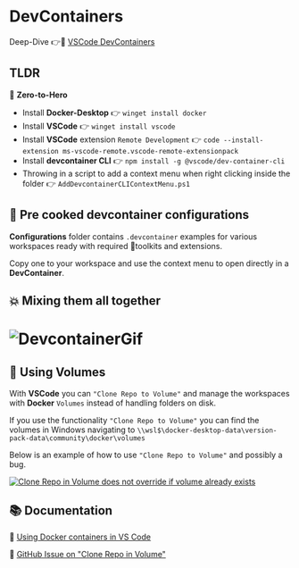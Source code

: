 # DevContainers



Deep-Dive :point_right::link: [VSCode DevContainers](https://code.visualstudio.com/docs/remote/create-dev-container "VSCode DevContainers")

## TLDR
:rocket: **Zero-to-Hero**   

* Install **Docker-Desktop** :point_right: `winget install docker`
* Install **VSCode**      :point_right:  `winget install vscode`
* Install **VSCode** extension `Remote Development` :point_right: `code --install-extension ms-vscode-remote.vscode-remote-extensionpack`
* Install **devcontainer CLI** :point_right: `npm install -g @vscode/dev-container-cli`
* Throwing in a script to add a context menu when right clicking inside the folder :point_right: `AddDevcontainerCLIContextMenu.ps1`


## :stew: Pre cooked devcontainer configurations

**Configurations** folder contains `.devcontainer` examples for various workspaces 
ready with required :hammer:toolkits and extensions. 

Copy one to your workspace and use the context menu to open directly in a **DevContainer**.


## :boom: Mixing them all together

<h1 align="left">
<img src="images/devcontainer.gif" alt="DevcontainerGif"/>
</h1>

## :floppy_disk: Using Volumes

With **VSCode** you can `"Clone Repo to Volume"` and manage the workspaces with **Docker** `Volumes` instead of handling folders on disk. 

If you use the functionality `"Clone Repo to Volume"` you can find the volumes
in Windows navigating to `\\wsl$\docker-desktop-data\version-pack-data\community\docker\volumes`

Below is an example of how to use `"Clone Repo to Volume"` and possibly a bug.

[![Clone Repo in Volume does not override if volume already exists](https://img.youtube.com/vi/79wq_V7dr84/0.jpg)](https://www.youtube.com/watch?v=79wq_V7dr84)


## :books: Documentation

:link: [Using Docker containers in VS Code](https://www.youtube.com/watch?v=PGsMy75ffPM 'Using Docker containers in VS Code')

:link: [GitHub Issue on "Clone Repo in Volume"](https://github.com/microsoft/vscode-remote-release/issues/5453 'GitHub Issue on "Clone Repo in Volume')
